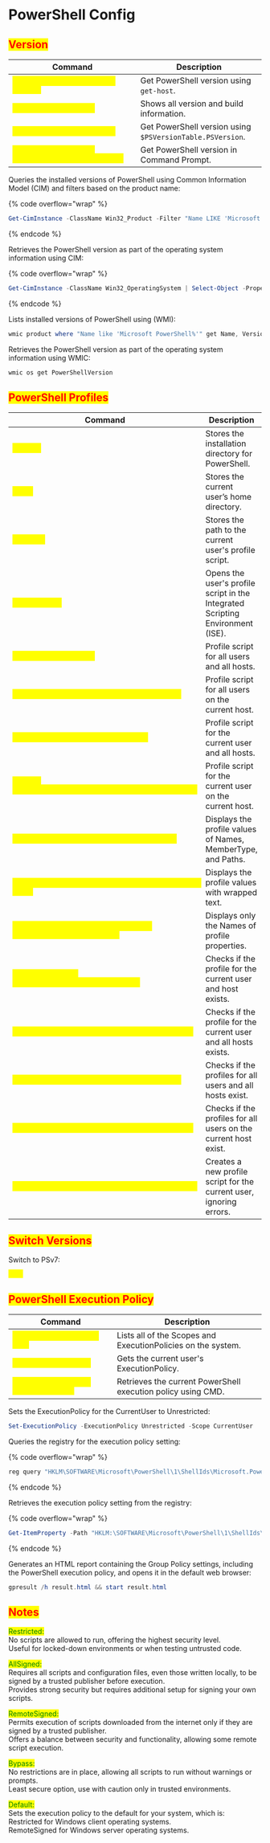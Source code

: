 # PowerShell Config

## <mark style="color:red;">Version</mark>

<table data-header-hidden data-full-width="true"><thead><tr><th>Command</th><th>Description</th></tr></thead><tbody><tr><td><mark style="color:yellow;"><code>get-host | select-object Version</code></mark></td><td>Get PowerShell version using <code>get-host</code>.</td></tr><tr><td><mark style="color:yellow;"><code>echo $PSVERSIONTABLE</code></mark></td><td>Shows all version and build information.</td></tr><tr><td><mark style="color:yellow;"><code>$PSVersionTable.PSVersion</code></mark></td><td>Get PowerShell version using <code>$PSVersionTable.PSVersion</code>.</td></tr><tr><td><mark style="color:yellow;"><code>powershell -command "$PSVersionTable.PSVersion"</code></mark></td><td>Get PowerShell version in Command Prompt.</td></tr></tbody></table>

Queries the installed versions of PowerShell using Common Information Model (CIM) and filters based on the product name:

{% code overflow="wrap" %}
```powershell
Get-CimInstance -ClassName Win32_Product -Filter "Name LIKE 'Microsoft PowerShell%'" | Select-Object -Property Name, Version
```
{% endcode %}

Retrieves the PowerShell version as part of the operating system information using CIM:

{% code overflow="wrap" %}
```powershell
Get-CimInstance -ClassName Win32_OperatingSystem | Select-Object -Property PSVersion
```
{% endcode %}

Lists installed versions of PowerShell using (WMI):

```powershell
wmic product where "Name like 'Microsoft PowerShell%'" get Name, Version 
```

Retrieves the PowerShell version as part of the operating system information using WMIC:

```powershell
wmic os get PowerShellVersion
```

## <mark style="color:red;">PowerShell Profiles</mark>

<table data-header-hidden data-full-width="true"><thead><tr><th>Command</th><th>Description</th></tr></thead><tbody><tr><td><mark style="color:yellow;"><code>$PsHome</code></mark></td><td>Stores the installation directory for PowerShell.</td></tr><tr><td><mark style="color:yellow;"><code>$Home</code></mark></td><td>Stores the current user’s home directory.</td></tr><tr><td><mark style="color:yellow;"><code>$PROFILE</code></mark></td><td>Stores the path to the current user's profile script.</td></tr><tr><td><mark style="color:yellow;"><code>ISE $profile</code></mark></td><td>Opens the user's profile script in the Integrated Scripting Environment (ISE).</td></tr><tr><td><mark style="color:yellow;"><code>$PsHome\\Profile.ps1</code></mark></td><td>Profile script for all users and all hosts.</td></tr><tr><td><mark style="color:yellow;"><code>$PsHome\\Microsoft.PowerShell_profile.ps1</code></mark></td><td>Profile script for all users on the current host.</td></tr><tr><td><mark style="color:yellow;"><code>$Home\\[My]Documents\\Profile.ps1</code></mark></td><td>Profile script for the current user and all hosts.</td></tr><tr><td><mark style="color:yellow;"><code>$Home\\[My]Documents\\WindowsPowerShell\\Profile.ps1</code></mark></td><td>Profile script for the current user on the current host.</td></tr><tr><td><mark style="color:yellow;"><code>$profile | Get-Member -Type NoteProperty</code></mark></td><td>Displays the profile values of Names, MemberType, and Paths.</td></tr><tr><td><mark style="color:yellow;"><code>$Profile | get-member -type noteproperty | ft -wrap</code></mark></td><td>Displays the profile values with wrapped text.</td></tr><tr><td><mark style="color:yellow;"><code>$PROFILE | Get-Member -MemberType noteproperty | select name</code></mark></td><td>Displays only the Names of profile properties.</td></tr><tr><td><mark style="color:yellow;"><code>Test-Path -Path $profile.currentUsercurrentHost</code></mark></td><td>Checks if the profile for the current user and host exists.</td></tr><tr><td><mark style="color:yellow;"><code>Test-Path -Path $profile.currentUserAllHosts</code></mark></td><td>Checks if the profile for the current user and all hosts exists.</td></tr><tr><td><mark style="color:yellow;"><code>Test-Path -Path $profile.AllUsersAllHosts</code></mark></td><td>Checks if the profiles for all users and all hosts exist.</td></tr><tr><td><mark style="color:yellow;"><code>Test-Path -Path $profile.AllUserscurrentHost</code></mark></td><td>Checks if the profiles for all users on the current host exist.</td></tr><tr><td><mark style="color:yellow;"><code>New-Item -ItemType File -Path $profile -Force</code></mark></td><td>Creates a new profile script for the current user, ignoring errors.</td></tr></tbody></table>

## <mark style="color:red;">Switch Versions</mark>

Switch to PSv7:

<mark style="color:yellow;">`pwsh`</mark>

## <mark style="color:red;">PowerShell Execution Policy</mark>

<table data-header-hidden data-full-width="true"><thead><tr><th>Command</th><th>Description</th></tr></thead><tbody><tr><td><mark style="color:yellow;"><code>Get-ExecutionPolicy -list</code></mark></td><td>Lists all of the Scopes and ExecutionPolicies on the system.</td></tr><tr><td><mark style="color:yellow;"><code>Get-ExecutionPolicy</code></mark></td><td>Gets the current user's ExecutionPolicy.</td></tr><tr><td><mark style="color:yellow;"><code>powershell.exe Get-ExecutionPolicy</code></mark></td><td>Retrieves the current PowerShell execution policy using CMD.</td></tr></tbody></table>

Sets the ExecutionPolicy for the CurrentUser to Unrestricted:

```powershell
Set-ExecutionPolicy -ExecutionPolicy Unrestricted -Scope CurrentUser 
```

Queries the registry for the execution policy setting:

{% code overflow="wrap" %}
```powershell
reg query "HKLM\SOFTWARE\Microsoft\PowerShell\1\ShellIds\Microsoft.PowerShell" /v ExecutionPolicy
```
{% endcode %}

Retrieves the execution policy setting from the registry:

{% code overflow="wrap" %}
```powershell
Get-ItemProperty -Path "HKLM:\SOFTWARE\Microsoft\PowerShell\1\ShellIds\Microsoft.PowerShell" -Name ExecutionPolicy
```
{% endcode %}

Generates an HTML report containing the Group Policy settings, including the PowerShell execution policy, and opens it in the default web browser:

```powershell
gpresult /h result.html && start result.html
```

## <mark style="color:red;">Notes</mark>

<mark style="color:green;">Restricted:</mark>\
No scripts are allowed to run, offering the highest security level.\
Useful for locked-down environments or when testing untrusted code.

<mark style="color:green;">AllSigned:</mark>\
Requires all scripts and configuration files, even those written locally, to be signed by a trusted publisher before execution.\
Provides strong security but requires additional setup for signing your own scripts.

<mark style="color:green;">RemoteSigned:</mark>\
Permits execution of scripts downloaded from the internet only if they are signed by a trusted publisher.\
Offers a balance between security and functionality, allowing some remote script execution.

<mark style="color:green;">Bypass:</mark>\
No restrictions are in place, allowing all scripts to run without warnings or prompts.\
Least secure option, use with caution only in trusted environments.

<mark style="color:green;">Default:</mark>\
Sets the execution policy to the default for your system, which is:\
Restricted for Windows client operating systems.\
RemoteSigned for Windows server operating systems.
